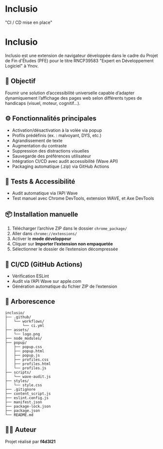 # Inclusio

"CI / CD mise en place"

# Inclusio

Inclusio est une extension de navigateur développée dans le cadre du Projet de Fin d'Études (PFE) pour le titre RNCP39583 "Expert en Développement Logiciel" à Ynov.

## 🎯 Objectif

Fournir une solution d’accessibilité universelle capable d’adapter dynamiquement l’affichage des pages web selon différents types de handicaps (visuel, moteur, cognitif…).

## ⚙️ Fonctionnalités principales

- Activation/désactivation à la volée via popup
- Profils prédéfinis (ex. : malvoyant, DYS, etc.)
- Agrandissement de texte
- Augmentation du contraste
- Suppression des distractions visuelles
- Sauvegarde des préférences utilisateur
- Intégration CI/CD avec audit accessibilité (Wave API)
- Packaging automatique (.zip) via GitHub Actions

## 🧪 Tests & Accessibilité

- Audit automatique via l’API Wave
- Test manuel avec Chrome DevTools, extension WAVE, et Axe DevTools

## 📦 Installation manuelle

1. Télécharger l’archive ZIP dans le dossier `chrome_package/`
2. Aller dans `chrome://extensions/`
3. Activer le **mode développeur**
4. Cliquer sur **Importer l’extension non empaquetée**
5. Sélectionner le dossier de l’extension décompressée

## 🚀 CI/CD (GitHub Actions)

- Vérification ESLint
- Audit via l’API Wave sur apple.com
- Génération automatique du fichier ZIP de l’extension

## 📂 Arborescence

```
inclusio/
├── .github/
│   └── workflows/
│       └── ci.yml
├── assets/
│   └── logo.png
├── node_modules/
├── popup/
│   ├── popup.css
│   ├── popup.html
│   ├── popup.js
│   ├── profiles.css
│   ├── profiles.html
│   └── profiles.js
├── scripts/
│   └── wave-audit.js
├── styles/
│   └── style.css
├── .gitignore
├── content_script.js
├── eslint.config.js
├── manifest.json
├── package-lock.json
├── package.json
└── README.md
```

## 👨‍💻 Auteur

Projet réalisé par **f4d3l21**

